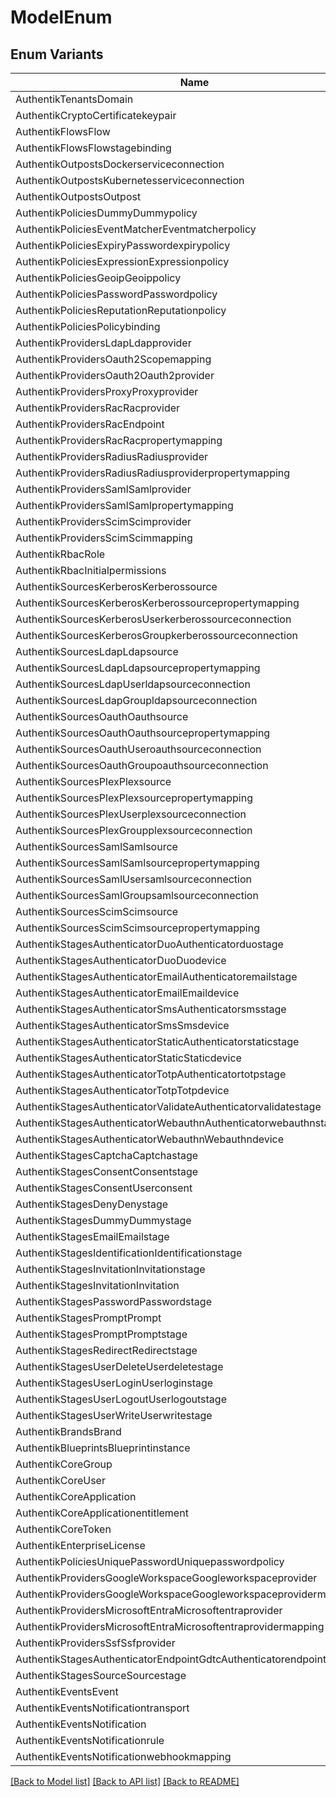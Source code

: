 # ModelEnum

## Enum Variants

| Name | Value |
|---- | -----|
| AuthentikTenantsDomain | authentik_tenants.domain |
| AuthentikCryptoCertificatekeypair | authentik_crypto.certificatekeypair |
| AuthentikFlowsFlow | authentik_flows.flow |
| AuthentikFlowsFlowstagebinding | authentik_flows.flowstagebinding |
| AuthentikOutpostsDockerserviceconnection | authentik_outposts.dockerserviceconnection |
| AuthentikOutpostsKubernetesserviceconnection | authentik_outposts.kubernetesserviceconnection |
| AuthentikOutpostsOutpost | authentik_outposts.outpost |
| AuthentikPoliciesDummyDummypolicy | authentik_policies_dummy.dummypolicy |
| AuthentikPoliciesEventMatcherEventmatcherpolicy | authentik_policies_event_matcher.eventmatcherpolicy |
| AuthentikPoliciesExpiryPasswordexpirypolicy | authentik_policies_expiry.passwordexpirypolicy |
| AuthentikPoliciesExpressionExpressionpolicy | authentik_policies_expression.expressionpolicy |
| AuthentikPoliciesGeoipGeoippolicy | authentik_policies_geoip.geoippolicy |
| AuthentikPoliciesPasswordPasswordpolicy | authentik_policies_password.passwordpolicy |
| AuthentikPoliciesReputationReputationpolicy | authentik_policies_reputation.reputationpolicy |
| AuthentikPoliciesPolicybinding | authentik_policies.policybinding |
| AuthentikProvidersLdapLdapprovider | authentik_providers_ldap.ldapprovider |
| AuthentikProvidersOauth2Scopemapping | authentik_providers_oauth2.scopemapping |
| AuthentikProvidersOauth2Oauth2provider | authentik_providers_oauth2.oauth2provider |
| AuthentikProvidersProxyProxyprovider | authentik_providers_proxy.proxyprovider |
| AuthentikProvidersRacRacprovider | authentik_providers_rac.racprovider |
| AuthentikProvidersRacEndpoint | authentik_providers_rac.endpoint |
| AuthentikProvidersRacRacpropertymapping | authentik_providers_rac.racpropertymapping |
| AuthentikProvidersRadiusRadiusprovider | authentik_providers_radius.radiusprovider |
| AuthentikProvidersRadiusRadiusproviderpropertymapping | authentik_providers_radius.radiusproviderpropertymapping |
| AuthentikProvidersSamlSamlprovider | authentik_providers_saml.samlprovider |
| AuthentikProvidersSamlSamlpropertymapping | authentik_providers_saml.samlpropertymapping |
| AuthentikProvidersScimScimprovider | authentik_providers_scim.scimprovider |
| AuthentikProvidersScimScimmapping | authentik_providers_scim.scimmapping |
| AuthentikRbacRole | authentik_rbac.role |
| AuthentikRbacInitialpermissions | authentik_rbac.initialpermissions |
| AuthentikSourcesKerberosKerberossource | authentik_sources_kerberos.kerberossource |
| AuthentikSourcesKerberosKerberossourcepropertymapping | authentik_sources_kerberos.kerberossourcepropertymapping |
| AuthentikSourcesKerberosUserkerberossourceconnection | authentik_sources_kerberos.userkerberossourceconnection |
| AuthentikSourcesKerberosGroupkerberossourceconnection | authentik_sources_kerberos.groupkerberossourceconnection |
| AuthentikSourcesLdapLdapsource | authentik_sources_ldap.ldapsource |
| AuthentikSourcesLdapLdapsourcepropertymapping | authentik_sources_ldap.ldapsourcepropertymapping |
| AuthentikSourcesLdapUserldapsourceconnection | authentik_sources_ldap.userldapsourceconnection |
| AuthentikSourcesLdapGroupldapsourceconnection | authentik_sources_ldap.groupldapsourceconnection |
| AuthentikSourcesOauthOauthsource | authentik_sources_oauth.oauthsource |
| AuthentikSourcesOauthOauthsourcepropertymapping | authentik_sources_oauth.oauthsourcepropertymapping |
| AuthentikSourcesOauthUseroauthsourceconnection | authentik_sources_oauth.useroauthsourceconnection |
| AuthentikSourcesOauthGroupoauthsourceconnection | authentik_sources_oauth.groupoauthsourceconnection |
| AuthentikSourcesPlexPlexsource | authentik_sources_plex.plexsource |
| AuthentikSourcesPlexPlexsourcepropertymapping | authentik_sources_plex.plexsourcepropertymapping |
| AuthentikSourcesPlexUserplexsourceconnection | authentik_sources_plex.userplexsourceconnection |
| AuthentikSourcesPlexGroupplexsourceconnection | authentik_sources_plex.groupplexsourceconnection |
| AuthentikSourcesSamlSamlsource | authentik_sources_saml.samlsource |
| AuthentikSourcesSamlSamlsourcepropertymapping | authentik_sources_saml.samlsourcepropertymapping |
| AuthentikSourcesSamlUsersamlsourceconnection | authentik_sources_saml.usersamlsourceconnection |
| AuthentikSourcesSamlGroupsamlsourceconnection | authentik_sources_saml.groupsamlsourceconnection |
| AuthentikSourcesScimScimsource | authentik_sources_scim.scimsource |
| AuthentikSourcesScimScimsourcepropertymapping | authentik_sources_scim.scimsourcepropertymapping |
| AuthentikStagesAuthenticatorDuoAuthenticatorduostage | authentik_stages_authenticator_duo.authenticatorduostage |
| AuthentikStagesAuthenticatorDuoDuodevice | authentik_stages_authenticator_duo.duodevice |
| AuthentikStagesAuthenticatorEmailAuthenticatoremailstage | authentik_stages_authenticator_email.authenticatoremailstage |
| AuthentikStagesAuthenticatorEmailEmaildevice | authentik_stages_authenticator_email.emaildevice |
| AuthentikStagesAuthenticatorSmsAuthenticatorsmsstage | authentik_stages_authenticator_sms.authenticatorsmsstage |
| AuthentikStagesAuthenticatorSmsSmsdevice | authentik_stages_authenticator_sms.smsdevice |
| AuthentikStagesAuthenticatorStaticAuthenticatorstaticstage | authentik_stages_authenticator_static.authenticatorstaticstage |
| AuthentikStagesAuthenticatorStaticStaticdevice | authentik_stages_authenticator_static.staticdevice |
| AuthentikStagesAuthenticatorTotpAuthenticatortotpstage | authentik_stages_authenticator_totp.authenticatortotpstage |
| AuthentikStagesAuthenticatorTotpTotpdevice | authentik_stages_authenticator_totp.totpdevice |
| AuthentikStagesAuthenticatorValidateAuthenticatorvalidatestage | authentik_stages_authenticator_validate.authenticatorvalidatestage |
| AuthentikStagesAuthenticatorWebauthnAuthenticatorwebauthnstage | authentik_stages_authenticator_webauthn.authenticatorwebauthnstage |
| AuthentikStagesAuthenticatorWebauthnWebauthndevice | authentik_stages_authenticator_webauthn.webauthndevice |
| AuthentikStagesCaptchaCaptchastage | authentik_stages_captcha.captchastage |
| AuthentikStagesConsentConsentstage | authentik_stages_consent.consentstage |
| AuthentikStagesConsentUserconsent | authentik_stages_consent.userconsent |
| AuthentikStagesDenyDenystage | authentik_stages_deny.denystage |
| AuthentikStagesDummyDummystage | authentik_stages_dummy.dummystage |
| AuthentikStagesEmailEmailstage | authentik_stages_email.emailstage |
| AuthentikStagesIdentificationIdentificationstage | authentik_stages_identification.identificationstage |
| AuthentikStagesInvitationInvitationstage | authentik_stages_invitation.invitationstage |
| AuthentikStagesInvitationInvitation | authentik_stages_invitation.invitation |
| AuthentikStagesPasswordPasswordstage | authentik_stages_password.passwordstage |
| AuthentikStagesPromptPrompt | authentik_stages_prompt.prompt |
| AuthentikStagesPromptPromptstage | authentik_stages_prompt.promptstage |
| AuthentikStagesRedirectRedirectstage | authentik_stages_redirect.redirectstage |
| AuthentikStagesUserDeleteUserdeletestage | authentik_stages_user_delete.userdeletestage |
| AuthentikStagesUserLoginUserloginstage | authentik_stages_user_login.userloginstage |
| AuthentikStagesUserLogoutUserlogoutstage | authentik_stages_user_logout.userlogoutstage |
| AuthentikStagesUserWriteUserwritestage | authentik_stages_user_write.userwritestage |
| AuthentikBrandsBrand | authentik_brands.brand |
| AuthentikBlueprintsBlueprintinstance | authentik_blueprints.blueprintinstance |
| AuthentikCoreGroup | authentik_core.group |
| AuthentikCoreUser | authentik_core.user |
| AuthentikCoreApplication | authentik_core.application |
| AuthentikCoreApplicationentitlement | authentik_core.applicationentitlement |
| AuthentikCoreToken | authentik_core.token |
| AuthentikEnterpriseLicense | authentik_enterprise.license |
| AuthentikPoliciesUniquePasswordUniquepasswordpolicy | authentik_policies_unique_password.uniquepasswordpolicy |
| AuthentikProvidersGoogleWorkspaceGoogleworkspaceprovider | authentik_providers_google_workspace.googleworkspaceprovider |
| AuthentikProvidersGoogleWorkspaceGoogleworkspaceprovidermapping | authentik_providers_google_workspace.googleworkspaceprovidermapping |
| AuthentikProvidersMicrosoftEntraMicrosoftentraprovider | authentik_providers_microsoft_entra.microsoftentraprovider |
| AuthentikProvidersMicrosoftEntraMicrosoftentraprovidermapping | authentik_providers_microsoft_entra.microsoftentraprovidermapping |
| AuthentikProvidersSsfSsfprovider | authentik_providers_ssf.ssfprovider |
| AuthentikStagesAuthenticatorEndpointGdtcAuthenticatorendpointgdtcstage | authentik_stages_authenticator_endpoint_gdtc.authenticatorendpointgdtcstage |
| AuthentikStagesSourceSourcestage | authentik_stages_source.sourcestage |
| AuthentikEventsEvent | authentik_events.event |
| AuthentikEventsNotificationtransport | authentik_events.notificationtransport |
| AuthentikEventsNotification | authentik_events.notification |
| AuthentikEventsNotificationrule | authentik_events.notificationrule |
| AuthentikEventsNotificationwebhookmapping | authentik_events.notificationwebhookmapping |


[[Back to Model list]](../README.md#documentation-for-models) [[Back to API list]](../README.md#documentation-for-api-endpoints) [[Back to README]](../README.md)


